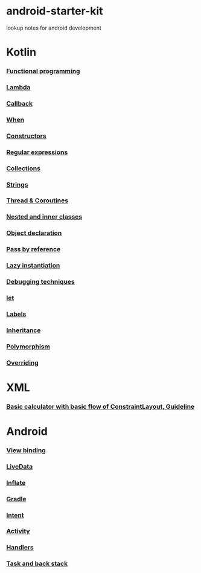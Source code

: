 # android-starter-kit
lookup notes for android development

# Kotlin

### [Functional programming](https://github.com/KidPudel/android-starter-kit/blob/main/Kotlin/Functional-Programming.md)
### [Lambda](https://github.com/KidPudel/android-starter-kit/blob/main/Kotlin/Lambda.md)
### [Callback](https://github.com/KidPudel/android-starter-kit/blob/main/Kotlin/Callback.md)
### [When](https://github.com/KidPudel/android-starter-kit/blob/main/Kotlin/When.md)
### [Constructors](https://github.com/KidPudel/android-starter-kit/blob/main/Kotlin/Constructors.md)
### [Regular expressions](https://github.com/KidPudel/android-starter-kit/blob/main/Kotlin/Regular-expression.md)
### [Collections](https://github.com/KidPudel/android-starter-kit/blob/main/Kotlin/Collections.md)
### [Strings](https://github.com/KidPudel/android-starter-kit/blob/main/Kotlin/Strings.md)
### [Thread & Coroutines](https://github.com/KidPudel/android-starter-kit/blob/main/Kotlin/Thread.md)
### [Nested and inner classes](https://github.com/KidPudel/android-starter-kit/blob/main/Kotlin/Nested-and-inner-classes.md)
### [Object declaration](https://github.com/KidPudel/android-starter-kit/blob/main/Kotlin/object-decalration.md)
### [Pass by reference](https://github.com/KidPudel/android-starter-kit/blob/main/Kotlin/pass-by-reference.md)
### [Lazy instantiation](https://github.com/KidPudel/android-starter-kit/blob/main/Kotlin/lazy-instantiation.md)
### [Debugging techniques](https://github.com/KidPudel/android-starter-kit/blob/main/Kotlin/debugging-techniques.md)
### [let](https://github.com/KidPudel/android-starter-kit/blob/main/Kotlin/let.md)
### [Labels](https://github.com/KidPudel/android-starter-kit/blob/main/Kotlin/labels.md)
### [Inheritance](https://github.com/KidPudel/android-starter-kit/blob/main/Kotlin/inheritance.md)
### [Polymorphism](https://github.com/KidPudel/android-starter-kit/blob/main/Kotlin/polymorphism.md)
### [Overriding](https://github.com/KidPudel/android-starter-kit/blob/main/Kotlin/overriding.md)


# XML

### [Basic calculator with basic flow of ConstraintLayout, Guideline](https://github.com/KidPudel/android-starter-kit/blob/main/XML/Basic-calculator.md)


# Android

### [View binding](https://github.com/KidPudel/android-starter-kit/blob/main/Android/view-binding.md)
### [LiveData](https://github.com/KidPudel/android-starter-kit/blob/main/Android/live-data.md)
### [Inflate](https://github.com/KidPudel/android-starter-kit/blob/main/Android/inflate.md)
### [Gradle](https://github.com/KidPudel/android-starter-kit/blob/main/Android/gradle.md)
### [Intent](https://github.com/KidPudel/android-starter-kit/blob/main/Android/intent.md)
### [Activity](https://github.com/KidPudel/android-starter-kit/blob/main/Android/activity.md)
### [Handlers](https://github.com/KidPudel/android-starter-kit/blob/main/Android/handlers.md)
### [Task and back stack](https://github.com/KidPudel/android-starter-kit/blob/main/Android/task-and-back-stack.md)
